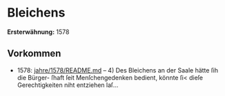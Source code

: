 # Bleichens

**Ersterwähnung:** 1578

## Vorkommen
- 1578: [jahre/1578/README.md](../jahre/1578/README.md) – 4) Des Bleichens an der Saale hätte ſih die Bürger-
ſhaft ſeit Menſchengedenken bedient, könnte ſi< dieſe
Gerechtigkeiten niht entziehen laſ...
